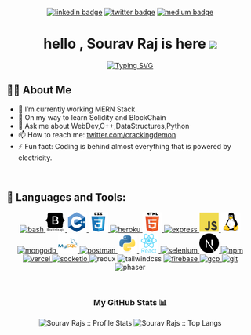 <div align="center">
  

[![linkedin badge](https://img.shields.io/badge/Sourav-Raj-30302f?style=flat&logo=linkedin)](https://www.linkedin.com/in/crackingdemon)
[![twitter badge](https://img.shields.io/badge/@crackingdemon-30302f?style=flat&logo=twitter)](https://twitter.com/crackingdemon)
[![medium badge](https://img.shields.io/badge/Sourav_Raj-30302f?style=flat&logo=medium)](https://medium.com/@crackingdemon)


<h1>hello , Sourav Raj is here  <img src="https://media.giphy.com/media/hvRJCLFzcasrR4ia7z/giphy.gif" width="30px"></h1>

[![Typing SVG](https://readme-typing-svg.herokuapp.com?font=&color=5753F7&size=24&lines=Hello+World+!;Web+Developer+;Freelancer+;competitive+programming)](https://git.io/typing-svg)
  
</div>
  
<!-- ## Hi there 👋 

## I am a Fast Learner, FullStack Developer, Competetive Programmer -->


## 🙋‍♂️ About Me
- 🔭 I’m currently working MERN Stack
- 🌱 On my way to learn Solidity and BlockChain
- 💬 Ask me about WebDev,C++,DataStructures,Python
- 📫 How to reach me: <a href="https://twitter.com/crackingdemon">twitter.com/crackingdemon</a>
- ⚡ Fun fact: Coding is behind almost everything that is powered by electricity.

<br/>

## 🚀 Languages and Tools:
<p align="center">
  <a href="https://www.gnu.org/software/bash/" target="_blank">
    <img src="https://raw.githubusercontent.com/jmnote/z-icons/master/svg/bash.svg" alt="bash" width="40" height="40"/>
  </a>
  <a href="https://getbootstrap.com" target="_blank">
    <img src="https://raw.githubusercontent.com/devicons/devicon/master/icons/bootstrap/bootstrap-plain-wordmark.svg" alt="bootstrap" width="40" height="40"/>
  </a>
  <a href="https://www.w3schools.com/cpp/" target="_blank">
    <img src="https://raw.githubusercontent.com/devicons/devicon/master/icons/cplusplus/cplusplus-original.svg" alt="cplusplus" width="40" height="40"/>
  </a>
  <a href="https://www.w3schools.com/css/" target="_blank">
    <img src="https://raw.githubusercontent.com/devicons/devicon/master/icons/css3/css3-original-wordmark.svg" alt="css3" width="40" height="40"/>
  </a>
  <!-- Add other icons here following the same pattern -->

  <!-- New icons with working links -->
  <a href="https://heroku.com" target="_blank">
    <img src="https://www.vectorlogo.zone/logos/heroku/heroku-icon.svg" alt="heroku" width="40" height="40"/>
  </a>
  <a href="https://www.w3.org/html/" target="_blank">
    <img src="https://raw.githubusercontent.com/devicons/devicon/master/icons/html5/html5-original-wordmark.svg" alt="html5" width="40" height="40"/>
  </a>
  <a href="https://expressjs.com" target="_blank">
    <img src="https://icongr.am/devicon/express-original-wordmark.svg?size=128&color=ffffff" alt="express" width="40" height="40"/>
  </a>
  <a href="https://developer.mozilla.org/en-US/docs/Web/JavaScript" target="_blank">
    <img src="https://raw.githubusercontent.com/devicons/devicon/master/icons/javascript/javascript-original.svg" alt="javascript" width="40" height="40"/>
  </a>
  <a href="https://www.linux.org/" target="_blank">
    <img src="https://raw.githubusercontent.com/devicons/devicon/master/icons/linux/linux-original.svg" alt="linux" width="40" height="40"/>
  </a>
  <a href="https://www.mongodb.com/" target="_blank">
    <img src="https://icongr.am/devicon/mongodb-original.svg?size=128&color=ffffff" alt="mongodb" width="40" height="40"/>
  </a>
  <a href="https://www.mysql.com/" target="_blank">
    <img src="https://raw.githubusercontent.com/devicons/devicon/master/icons/mysql/mysql-original-wordmark.svg" alt="mysql" width="40" height="40"/>
  </a>
  <a href="https://postman.com" target="_blank">
    <img src="https://www.vectorlogo.zone/logos/getpostman/getpostman-icon.svg" alt="postman" width="40" height="40"/>
  </a>
  <a href="https://www.python.org" target="_blank">
    <img src="https://raw.githubusercontent.com/devicons/devicon/master/icons/python/python-original.svg" alt="python" width="40" height="40"/>
  </a>
  <a href="https://reactjs.org/" target="_blank">
    <img src="https://raw.githubusercontent.com/devicons/devicon/master/icons/react/react-original-wordmark.svg" alt="react" width="40" height="40"/>
  </a>
  <a href="https://www.selenium.dev" target="_blank">
    <img src="https://raw.githubusercontent.com/detain/svg-logos/780f25886640cef088af994181646db2f6b1a3f8/svg/selenium-logo.svg" alt="selenium" width="40" height="40"/>
  </a>
  <a href="https://nextjs.org/" target="_blank">
    <img src="https://raw.githubusercontent.com/devicons/devicon/master/icons/nextjs/nextjs-original.svg" alt="nextjs" width="40"/>
  </a>
  <a href="https://www.npmjs.com/" target="_blank">
    <img src="https://icongr.am/devicon/npm-original-wordmark.svg?size=128&color=ffffff" alt="npm" width="40" height="40"/>
  </a>
  <a href="https://vercel.com" target="_blank">
    <img src="https://www.vectorlogo.zone/logos/vercel/vercel-icon.svg" alt="vercel" width="40"/>
  </a>
  <a href="https://socket.io" target="_blank">
    <img src="https://www.vectorlogo.zone/logos/socketio/socketio-icon.svg" alt="socketio" width="40"/>
  </a>
  <img src="https://cdn.worldvectorlogo.com/logos/redux.svg" alt="redux" width="30"/>
  <img src="https://cdn.worldvectorlogo.com/logos/tailwindcss.svg" alt="tailwindcss" width="30"/>
  <a href="https://firebase.google.com/" target="_blank">
    <img src="https://www.vectorlogo.zone/logos/firebase/firebase-icon.svg" alt="firebase" width="40" height="40"/>
  </a>
  <a href="https://cloud.google.com" target="_blank">
    <img src="https://www.vectorlogo.zone/logos/google_cloud/google_cloud-icon.svg" alt="gcp" width="40" height="40"/>
  </a>
  <a href="https://git-scm.com/" target="_blank">
    <img src="https://www.vectorlogo.zone/logos/git-scm/git-scm-icon.svg" alt="git" width="40" height="40"/>
  </a>
  <img src="https://phaser.io/images/img.png" alt="phaser" width="40"/>
</p>

<br>


<h3 align="center">My GitHub Stats 📊 </h3>
<p align="center">
  <img height="180em" src="https://github-readme-stats.vercel.app/api?username=crackingdemon&theme=tokyonight&show_icons=true&hide_border=true&count_private=true" alt="Sourav Rajs :: Profile Stats" />
  <img height="180em" src="https://github-readme-stats.vercel.app/api/top-langs/?username=nyctonio&langs_count=8&theme=tokyonight&layout=compact&hide_border=true" alt="Sourav Rajs :: Top Langs" />
</p>

  

  
<!-- ![Github stats](https://github-readme-stats.vercel.app/api?username=nyctonio)
 -->

